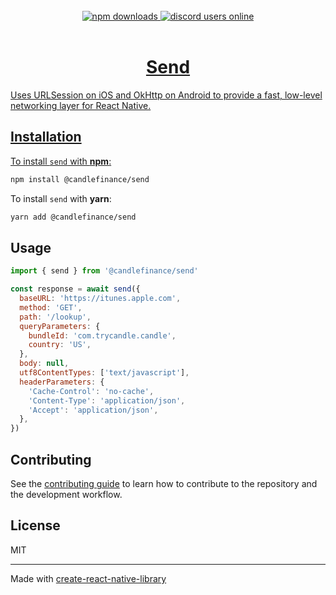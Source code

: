 <br/>
<div align="center">
  <a href="https://www.npmjs.com/package/@candlefinance/send">
  <img src="https://img.shields.io/npm/dm/@candlefinance/send" alt="npm downloads" />
</a>
  <a alt="discord users online" href="https://discord.gg/qnAgjxhg6n" 
  target="_blank"
  rel="noopener noreferrer">
    <img alt="discord users online" src="https://img.shields.io/discord/986610142768406548?label=Discord&logo=discord&logoColor=white&cacheSeconds=3600"/>
</div>
<br/>
<h1 align="center">
   Send
</h1>

Uses URLSession on iOS and OkHttp on Android to provide a fast, low-level networking layer for React Native.

## Installation

To install `send` with **npm**:

```sh
npm install @candlefinance/send
```

To install `send` with **yarn**:

```sh
yarn add @candlefinance/send
```

## Usage

```js
import { send } from '@candlefinance/send'

const response = await send({
  baseURL: 'https://itunes.apple.com',
  method: 'GET',
  path: '/lookup',
  queryParameters: {
    bundleId: 'com.trycandle.candle',
    country: 'US',
  },
  body: null,
  utf8ContentTypes: ['text/javascript'],
  headerParameters: {
    'Cache-Control': 'no-cache',
    'Content-Type': 'application/json',
    'Accept': 'application/json',
  },
})
```

## Contributing

See the [contributing guide](CONTRIBUTING.md) to learn how to contribute to the repository and the development workflow.

## License

MIT

---

Made with [create-react-native-library](https://github.com/callstack/react-native-builder-bob)
